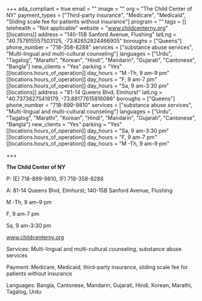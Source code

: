 +++
ada_compliant = true
email = ""
image = ""
org = "The Child Center of NY"
payment_types = ["Third-party insurance", "Medicare", "Medicaid", "Sliding scale fee for patients without insurance"]
program = ""
tags = []
telehealth = "Not applicable"
website = "www.childcenterny.org"
[[locations]]
address = "140-15B Sanford Avenue, Flushing"
latLng = "40.757915557503125, -73.82652824466905"
boroughs = ["Queens"]
phone_number = "718-358-8288"
services = ["substance abuse services", "Multi-lingual and multi-cultural counseling"]
languages = ["Urdu", "Tagalog", "Marathi", "Korean", "Hindi", "Mandarin", "Gujarati", "Cantonese", "Bangla"]
new_clients = "Yes"
parking = "Yes"
[[locations.hours_of_operation]]
day_hours = "M -Th, 9 am-9 pm"
[[locations.hours_of_operation]]
day_hours = "F, 9 am-7 pm"
[[locations.hours_of_operation]]
day_hours = "Sa, 9 am-3:30 pm"
[[locations]]
address = "81-14 Queens Blvd, Elmhurst"
latLng = "40.73736275419179, -73.88177615816086"
boroughs = ["Queens"]
phone_number = "718-899-9810"
services = ["substance abuse services", "Multi-lingual and multi-cultural counseling"]
languages = ["Urdu", "Tagalog", "Marathi", "Korean", "Hindi", "Mandarin", "Gujarati", "Cantonese", "Bangla"]
new_clients = "Yes"
parking = "Yes"
[[locations.hours_of_operation]]
day_hours = "Sa, 9 am-3:30 pm"
[[locations.hours_of_operation]]
day_hours = "F, 9 am-7 pm"
[[locations.hours_of_operation]]
day_hours = "M -Th, 9 am-9 pm"

+++

**The Child Center of NY**

P: (E) 718-899-9810, (F) 718-358-8288

A: 81-14 Queens Blvd, Elmhurst; 140-15B Sanford Avenue, Flushing

M -Th, 9 am-9 pm

F, 9 am-7 pm

Sa, 9 am-3:30 pm

www.childcenterny.org

Services: Multi-lingual and multi-cultural counseling, substance abuse services

Payment: Medicare, Medicaid, third-party insurance, sliding scale fee for patients without insurance

Languages: Bangla, Cantonese, Mandarin, Gujarati, Hindi, Korean, Marathi, Tagalog, Urdu
